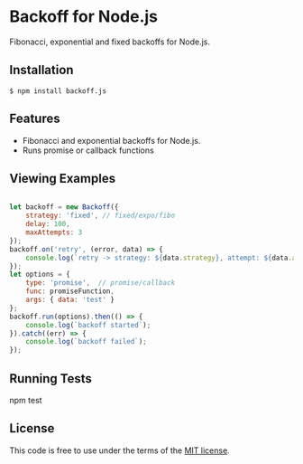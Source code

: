 
# Backoff for Node.js

Fibonacci, exponential and fixed backoffs for Node.js.

## Installation

    $ npm install backoff.js

## Features

  * Fibonacci and exponential backoffs for Node.js.
  * Runs promise or callback functions

## Viewing Examples

```js

let backoff = new Backoff({
    strategy: 'fixed', // fixed/expo/fibo
    delay: 100,
    maxAttempts: 3
});
backoff.on('retry', (error, data) => {
    console.log(`retry -> strategy: ${data.strategy}, attempt: ${data.attempt}, delay: ${data.delay}, error: ${error.message}`);
});
let options = {
    type: 'promise',  // promise/callback
    func: promiseFunction,
    args: { data: 'test' }
};
backoff.run(options).then(() => {
    console.log(`backoff started`);
}).catch((err) => {
    console.log(`backoff failed`);
});

```

## Running Tests

npm test

## License

This code is free to use under the terms of the [MIT license](http://mturcotte.mit-license.org/).
